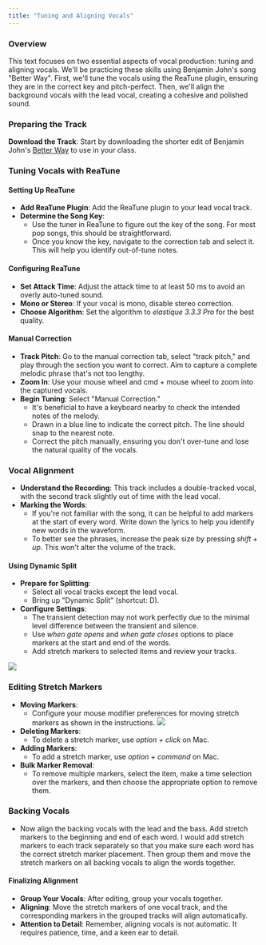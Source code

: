 ```yaml
---
title: "Tuning and Aligning Vocals"
---
```


### Overview

This text focuses on two essential aspects of vocal production: tuning and aligning vocals. We'll be practicing these skills using Benjamin John's song "Better Way". First, we'll tune the vocals using the ReaTune plugin, ensuring they are in the correct key and pitch-perfect. Then, we'll align the background vocals with the lead vocal, creating a cohesive and polished sound.

### Preparing the Track

**Download the Track**: Start by downloading the shorter edit of Benjamin John's [Better Way](https://cambridge-mt.com/ms/mtk-newbies/#BenjaminJohn) to use in your class.

### Tuning Vocals with ReaTune

#### Setting Up ReaTune

- **Add ReaTune Plugin**: Add the ReaTune plugin to your lead vocal track.
- **Determine the Song Key**:
   - Use the tuner in ReaTune to figure out the key of the song. For most pop songs, this should be straightforward.
   - Once you know the key, navigate to the correction tab and select it. This will help you identify out-of-tune notes.

#### Configuring ReaTune

- **Set Attack Time**: Adjust the attack time to at least 50 ms to avoid an overly auto-tuned sound.
- **Mono or Stereo**: If your vocal is mono, disable stereo correction.
- **Choose Algorithm**: Set the algorithm to _elastique 3.3.3 Pro_ for the best quality.

#### Manual Correction

- **Track Pitch**: Go to the manual correction tab, select "track pitch," and play through the section you want to correct. Aim to capture a complete melodic phrase that's not too lengthy.
- **Zoom In**: Use your mouse wheel and cmd + mouse wheel to zoom into the captured vocals.
- **Begin Tuning**: Select "Manual Correction."
   - It's beneficial to have a keyboard nearby to check the intended notes of the melody.
   - Drawn in a blue line to indicate the correct pitch. The line should snap to the nearest note. 
   - Correct the pitch manually, ensuring you don't over-tune and lose the natural quality of the vocals.

### Vocal Alignment

- **Understand the Recording**: This track includes a double-tracked vocal, with the second track slightly out of time with the lead vocal.
- **Marking the Words**:
   - If you're not familiar with the song, it can be helpful to add markers at the start of every word. Write down the lyrics to help you identify new words in the waveform.
   - To better see the phrases, increase the peak size by pressing _shift + up_. This won't alter the volume of the track.

#### Using Dynamic Split

- **Prepare for Splitting**:
   - Select all vocal tracks except the lead vocal.
   - Bring up "Dynamic Split" (shortcut: D).
- **Configure Settings**:
   - The transient detection may not work perfectly due to the minimal level difference between the transient and silence.
   - Use _when gate opens_ and _when gate closes_ options to place markers at the start and end of the words.
   - Add stretch markers to selected items and review your tracks.

![](align-settings.png)

### Editing Stretch Markers

- **Moving Markers**:
   - Configure your mouse modifier preferences for moving stretch markers as shown in the instructions.
    ![](move-markers.png)
- **Deleting Markers**:
   - To delete a stretch marker, use _option + click_ on Mac.
   <!-- - ![](remove-markers.png) -->
- **Adding Markers**:
   - To add a stretch marker, use _option + command_ on Mac.
- **Bulk Marker Removal**:
   - To remove multiple markers, select the item, make a time selection over the markers, and then choose the appropriate option to remove them.

### Backing Vocals

- Now align the backing vocals with the lead and the bass. Add stretch markers to the beginning and end of each word. I would add stretch markers to each track separately so that you make sure each word has the correct stretch marker placement. Then group them and move the stretch markers on all backing vocals to align the words together. 

#### Finalizing Alignment

- **Group Your Vocals**: After editing, group your vocals together.
- **Aligning**: Move the stretch markers of one vocal track, and the corresponding markers in the grouped tracks will align automatically.
- **Attention to Detail**: Remember, aligning vocals is not automatic. It requires patience, time, and a keen ear to detail.



<!-- We'll be using Benjamin John's [Better Way](https://cambridge-mt.com/ms/mtk-newbies/#BenjaminJohn) to practice retuning vocals and and aligning background vocals. Download the shorter edit for use in class.

## Tuning vocals with ReaTune

Add the ReaTune plugin to the lead vocal track. The first step in the process is figuring out what key the song is in. One way to help with that is the tuner part of ReaTune. For most pop songs, it should be relatively simple to use the tuner to figure out the key.

Once you know the key, go to the correction tab and select that key. This will make it much easier to know which notes are out of tune and by how much.

Set the attack time to at least 50 ms. Any shorter and you'll sound like T-pain. Disable the stereo correction if the vocal is in mono.

Set the algorithm to _elastique 3.3.3 Pro_.

Now, go to the _manual correction tab_ and we can start to correct the pitch manually. We need to "capture" the vocals, so select _track pitch_ and play through the section you want to correct. It's good to start off with a complete melodic figure that is not too long.

Zoom into your captured vocals with the mouse wheel and cmd + mouse wheel.

To start the tuning process select the _Manual Correction_ option.

It is really helpful to have a keyboard, so that we can check which notes the melody is supposed to be. This is a bit of an art form, so we'll spend some time going through this melody and correcting where the notes look and sound off, making sure to not overcorrect.

## Vocal Alignment

This recording has a double tracked vocal. This second track has some timing variation that makes it sound a little off from the lead vocal.

> Based on [Align Vocal Tracks in REAPER - YouTube](https://www.youtube.com/watch?v=YoaBNqvCyCI)

If you don't know the song well, it can be helpful to add markers at every word, then write the word the vocalist is singing. This can help you recognize where there's a new word in the waveform, and what is just a longer held note of the same word.

It may also be helpful to increase the peak size (Peaks: Increase peaks display zoom for project) so that you can see the phrases more easily. You can do this with the _shift + up_ keys. Note that this doesn't change the level of the item.

Select all of the vocal tracks, except for the lead vocal then bring up _Dynamic Split_ (D).

Use the below settings:

![](align-settings.png)

The level difference between the transient and silence isn't great enough so that the transient detection works. Because of this we'll use _when gate opens_ and _when gate closes_ to put markers on the start and ends of the words. Add stretch makers to selected items and examine your tracks.

We'll now need to move, delete, or add stretch markers that are in the wrong place, extra, or needed.

## Moving, delete, add stretch markers

To move stretch markers, set your mouse modifier preferences like below:

![](move-markers.png)

To delete stretch makers select _option + click_ on the mac. To add a stretch marker _option + command_ on the mac.

To remove multiple markers at a time: select the item, make a time selection of the markers, then select:

![](remove-markers.png)

Fix your stretch makers so that there is one at the beginning and ending of each word.

After editing group your vocals. Now you can move stretch markers of one of the vocals, and it will catch the others and make them align.

This is not an automatic process. It will take time and attention to detail to make it sound good.

> Continue with this process until vocals are tuned and aligned to the best of your ability. -->

